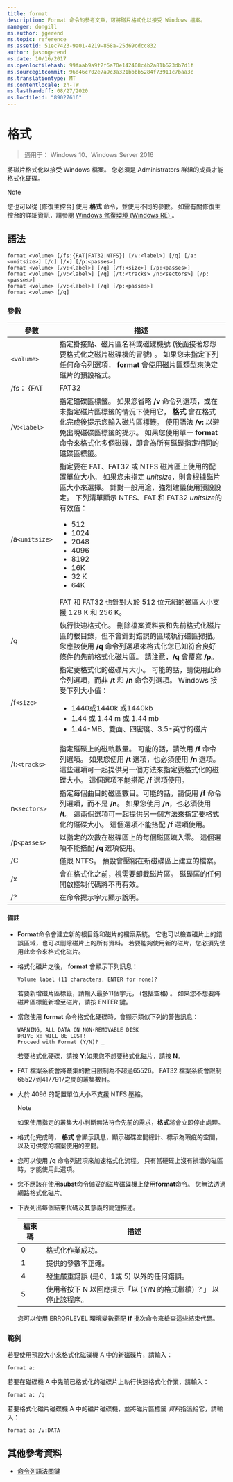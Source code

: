 ```yaml
---
title: format
description: Format 命令的參考文章，可將磁片格式化以接受 Windows 檔案。
manager: dongill
ms.author: jgerend
ms.topic: reference
ms.assetid: 51ec7423-9a01-4219-868a-25d69cdcc832
author: jasongerend
ms.date: 10/16/2017
ms.openlocfilehash: 99faab9a9f2f6a70e142408c4b2a81b623db7d1f
ms.sourcegitcommit: 96d46c702e7a9c3a321bbbb5284f73911c7baa3c
ms.translationtype: MT
ms.contentlocale: zh-TW
ms.lasthandoff: 08/27/2020
ms.locfileid: "89027616"
---
```

# <a name="format"></a>格式

> 適用于： Windows 10、Windows Server 2016

將磁片格式化以接受 Windows 檔案。 您必須是 Administrators 群組的成員才能格式化硬碟。

> [!NOTE]
> 您也可以從 [修復主控台] 使用 **格式** 命令，並使用不同的參數。 如需有關修復主控台的詳細資訊，請參閱 [Windows 修復環境 (Windows RE) ](/windows-hardware/manufacture/desktop/windows-recovery-environment--windows-re--technical-reference)。

## <a name="syntax"></a>語法

```
format <volume> [/fs:{FAT|FAT32|NTFS}] [/v:<label>] [/q] [/a:<unitsize>] [/c] [/x] [/p:<passes>]
format <volume> [/v:<label>] [/q] [/f:<size>] [/p:<passes>]
format <volume> [/v:<label>] [/q] [/t:<tracks> /n:<sectors>] [/p:<passes>]
format <volume> [/v:<label>] [/q] [/p:<passes>]
format <volume> [/q]
```

### <a name="parameters"></a>參數

| 參數 | 描述 |
| --------- | ----------- |
| `<volume>` | 指定掛接點、磁片區名稱或磁碟機號 (後面接著您想要格式化之磁片磁碟機的冒號) 。 如果您未指定下列任何命令列選項， **format** 會使用磁片區類型來決定磁片的預設格式。 |
| /fs： {FAT | FAT32 | NFS | 指定檔案系統的類型 (FAT、FAT32、NTFS) 。 |
| /v:`<label>` | 指定磁碟區標籤。 如果您省略 **/v** 命令列選項，或在未指定磁片區標籤的情況下使用它， **格式** 會在格式化完成後提示您輸入磁片區標籤。 使用語法 **/v:** 以避免出現磁碟區標籤的提示。 如果您使用單一 **format** 命令來格式化多個磁碟，即會為所有磁碟指定相同的磁碟區標籤。 |
| /a`<unitsize>` | 指定要在 FAT、FAT32 或 NTFS 磁片區上使用的配置單位大小。 如果您未指定 *unitsize*，則會根據磁片區大小來選擇。 針對一般用途，強烈建議使用預設設定。 下列清單顯示 NTFS、FAT 和 FAT32 *unitsize*的有效值：<ul><li>512</li><li>1024</li><li>2048</li><li>4096</li><li>8192</li><li>16K</li><li>32 K</li><li>64K</li></ul>FAT 和 FAT32 也針對大於 512 位元組的磁區大小支援 128 K 和 256 K。 |
| /q | 執行快速格式化。 刪除檔案資料表和先前格式化磁片區的根目錄，但不會針對錯誤的區域執行磁區掃描。 您應該使用 **/q** 命令列選項來格式化您已知符合良好條件的先前格式化磁片區。 請注意，**/q** 會覆寫 **/p**。 |
| /f`<size>` | 指定要格式化的磁碟片大小。 可能的話，請使用此命令列選項，而非 **/t** 和 **/n** 命令列選項。 Windows 接受下列大小值：<ul><li>1440或1440k 或1440kb</li><li>1.44 或 1.44 m 或 1.44 mb</li><li>1.44-MB、雙面、四密度、3.5-英寸的磁片</li></ul> |
| /t:`<tracks>` | 指定磁碟上的磁軌數量。 可能的話，請改用 **/f** 命令列選項。 如果您使用 **/t** 選項，也必須使用 **/n** 選項。 這些選項可一起提供另一個方法來指定要格式化的磁碟大小。 這個選項不能搭配 **/f** 選項使用。 |
| n`<sectors>` | 指定每個曲目的磁區數目。可能的話，請使用 **/f** 命令列選項，而不是 **/n**。 如果您使用 **/n**，也必須使用 **/t**。 這兩個選項可一起提供另一個方法來指定要格式化的磁碟大小。 這個選項不能搭配 **/f** 選項使用。 |
| /p`<passes>` | 以指定的次數在磁碟區上的每個磁區填入零。 這個選項不能搭配 **/q** 選項使用。 |
| /C | 僅限 NTFS。 預設會壓縮在新磁碟區上建立的檔案。 |
| /x | 會在格式化之前，視需要卸載磁片區。 磁碟區的任何開啟控制代碼將不再有效。 |
| /? | 在命令提示字元顯示說明。 |

#### <a name="remarks"></a>備註

- **Format**命令會建立新的根目錄和磁片的檔案系統。 它也可以檢查磁片上的錯誤區域，也可以刪除磁片上的所有資料。 若要能夠使用新的磁片，您必須先使用此命令來格式化磁片。

- 格式化磁片之後， **format** 會顯示下列訊息：

    `Volume label (11 characters, ENTER for none)?`

    若要新增磁片區標籤，請輸入最多11個字元， (包括空格) 。 如果您不想要將磁片區標籤新增至磁片，請按 ENTER 鍵。

- 當您使用 **format** 命令格式化硬碟時，會顯示類似下列的警告訊息：

  ```
  WARNING, ALL DATA ON NON-REMOVABLE DISK
  DRIVE x: WILL BE LOST!
  Proceed with Format (Y/N)? _
  ```

  若要格式化硬碟，請按 **Y**;如果您不想要格式化磁片，請按 **N**。

- FAT 檔案系統會將叢集的數目限制為不超過65526。 FAT32 檔案系統會限制65527到4177917之間的叢集數目。

- 大於 4096 的配置單位大小不支援 NTFS 壓縮。

  > [!NOTE]
  > 如果使用指定的叢集大小判斷無法符合先前的需求，**格式**將會立即停止處理。

- 格式化完成時， **格式** 會顯示訊息，顯示磁碟空間總計、標示為瑕疵的空間，以及可供您的檔案使用的空間。

- 您可以使用 **/q** 命令列選項來加速格式化流程。 只有當硬碟上沒有損壞的磁區時，才能使用此選項。

- 您不應該在使用**subst**命令備妥的磁片磁碟機上使用**format**命令。 您無法透過網路格式化磁片。

- 下表列出每個結束代碼及其意義的簡短描述。

  | 結束碼 | 描述 |
  | --------- | ----------- |
  | 0 | 格式化作業成功。 |
  | 1 | 提供的參數不正確。 |
  | 4 | 發生嚴重錯誤 (是0、1或 5) 以外的任何錯誤。 |
  | 5 | 使用者按下 N 以回應提示「以 (Y/N 的格式繼續) ？」 以停止該程序。 |

  您可以使用 ERRORLEVEL 環境變數搭配 **if** 批次命令來檢查這些結束代碼。

### <a name="examples"></a>範例

若要使用預設大小來格式化磁碟機 A 中的新磁碟片，請輸入：

```
format a:
```

若要在磁碟機 A 中先前已格式化的磁碟片上執行快速格式化作業，請輸入：

```
format a: /q
```

若要格式化磁片磁碟機 A 中的磁片磁碟機，並將磁片區標籤 *資料*指派給它，請輸入：

```
format a: /v:DATA
```

## <a name="additional-references"></a>其他參考資料

- [命令列語法關鍵](/previous-versions/windows/it-pro/windows-server-2012-R2-and-2012/cc771080(v=ws.11))
